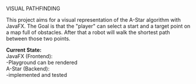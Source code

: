 VISUAL PATHFINDING

This project aims for a visual representation of the A-Star algorithm with JavaFX.
The Goal is that the "player" can select a start and a target point on a map full of obstacles.
After that a robot will walk the shortest path between those two points.

**Current State:**<br>
JavaFX (Frontend):<br>
-Playground can be rendered
<br>A-Star (Backend):<br>
-implemented and tested


